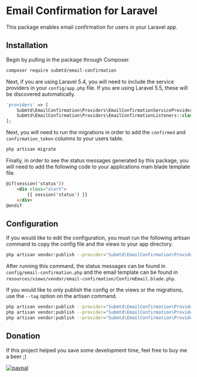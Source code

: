 # Email Confirmation for Laravel

This package enables email confirmation for users in your Laravel app.

## Installation

Begin by pulling in the package through Composer.

```bash
composer require submtd/email-confirmation
```

Next, if you are using Laravel 5.4, you will need to include the service providers in your `config/app.php` file. If you are using Laravel 5.5, these will be discovered automatically.

```php
'providers' => [
    Submtd\EmailConfirmation\Providers\EmailConfirmationServiceProvider::class,
    Submtd\EmailConfirmation\Providers\EmailConfirmationListeners::class,
];
```

Next, you will need to run the migrations in order to add the `confirmed` and `confirmation_token` columns to your users table.

```bash
php artisan migrate
```

Finally, in order to see the status messages generated by this package, you will need to add the following code to your applications main blade template file.

```html
@if(session('status'))
    <div class="alert">
        {{ session('status') }}
    </div>
@endif
```

## Configuration

If you would like to edit the configuration, you must run the following artisan command to copy the config file and the views to your app directory.

```bash
php artisan vendor:publish --provider="Submtd\EmailConfirmation\Providers\EmailConfirmationServiceProvider"
```

After running this command, the status messages can be found in `config/email-confirmation.php` and the email template can be found in `resources/views/vendor/email-confirmation/ConfirmEmail.blade.php`.

If you would like to only publish the config or the views or the migrations, use the `--tag` option on the artisan command.

```bash
php artisan vendor:publish --provider="Submtd\EmailConfirmation\Providers\EmailConfirmationServiceProvider" --tag=config
php artisan vendor:publish --provider="Submtd\EmailConfirmation\Providers\EmailConfirmationServiceProvider" --tag=migrations
php artisan vendor:publish --provider="Submtd\EmailConfirmation\Providers\EmailConfirmationServiceProvider" --tag=views
```

## Donation

If this project helped you save some development time, feel free to buy me a beer ;)

[![paypal](https://www.paypalobjects.com/en_US/i/btn/btn_donateCC_LG.gif)](https://www.paypal.com/cgi-bin/webscr?cmd=_s-xclick&hosted_button_id=G72FZ5PYP6EZU)
